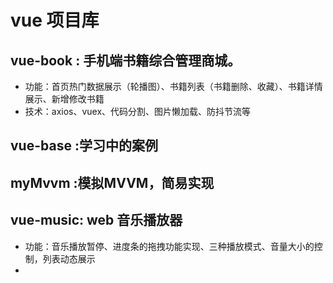 # vue 项目库 
## vue-book : 手机端书籍综合管理商城。
- 功能：首页热门数据展示（轮播图）、书籍列表（书籍删除、收藏）、书籍详情展示、新增修改书籍
- 技术：axios、vuex、代码分割、图片懒加载、防抖节流等
## vue-base :学习中的案例
## myMvvm :模拟MVVM，简易实现
## vue-music: web 音乐播放器
- 功能：音乐播放暂停、进度条的拖拽功能实现、三种播放模式、音量大小的控制，列表动态展示
- 
